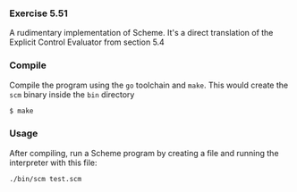 ### Exercise 5.51
A rudimentary implementation of Scheme. It's a direct translation of the Explicit Control Evaluator from section 5.4

### Compile
Compile the program using the `go` toolchain and `make`. This would create the `scm` binary inside the `bin` directory
```bash
$ make
```

### Usage
After compiling, run a Scheme program by creating a file and running the interpreter with this file:
```bash
./bin/scm test.scm
```
